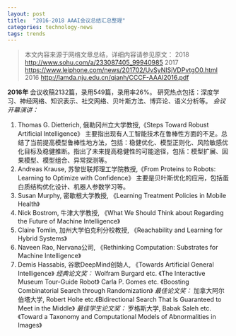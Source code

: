 ```yaml
---
layout: post
title:  "2016-2018 AAAI会议总结汇总整理"
categories: technology-news
tags: trends
---
```

> 本文内容来源于网络文章总结，详细内容请参见原文：
> 2018 http://www.sohu.com/a/233087405_99940985
> 2017 https://www.leiphone.com/news/201702/UvSyNISjVDPvtgO0.html
> 2016 http://lamda.nju.edu.cn/qianh/CCCF-AAAI2016.pdf

**2016年**
会议收稿2132篇，录用549篇，录用率26%。
研究热点包括：深度学习、神经网络、知识表示、社交网络、贝叶斯方法、博弈论、语义分析等。
*会议开幕演讲：*
1) Thomas G. Dietterich, 俄勒冈州立大学教授,《Steps Toward Robust Artificial Intelligence》
主要指出现有人工智能技术在鲁棒性方面的不足。总结了当前提高模型鲁棒性地方法，包括：稳健优化、模型正则化、风险敏感优化目标及稳健推断。指出了未来提高稳健性的可能途径，包括：模型扩展、因果模型、模型组合、异常探测等。
2) Andreas Krause, 苏黎世联邦理工学院教授,《From Proteins to Robots: Learning to Optimize with Confidence》
主要是贝叶斯优化的应用，包括蛋白质结构优化设计、机器人参数学习等。
3) Susan Murphy, 密歇根大学教授, 《Learning Treatment Policies in Mobile Health》
4) Nick Bostrom, 牛津大学教授, 《What We Should Think about Regarding the Future of Machine Intelligence》
5) Claire Tomlin, 加州大学伯克利分校教授, 《Reachability and Learning for Hybrid Systems》
6) Naveen Rao, Nervana公司, 《Rethinking Computation: Substrates for Machine Intelligence》
7) Demis Hassabis, 谷歌DeepMind创始人, 《Towards Artificial General Intelligence》
*经典论文奖：*
Wolfram Burgard etc. 《The Interactive Museum Tour-Guide Robot》
Carla P. Gomes etc. 《Boosting Combinatorial Search through Randomization》
*最佳论文奖：*
加拿大阿尔伯塔大学, Robert Holte etc.《Bidirectional Search That Is Guaranteed to Meet in the Middle》
*最佳学生论文奖：*
罗格斯大学, Babak Saleh etc.《Toward a Taxonomy and Computational Models of Abnormalities in Images》



